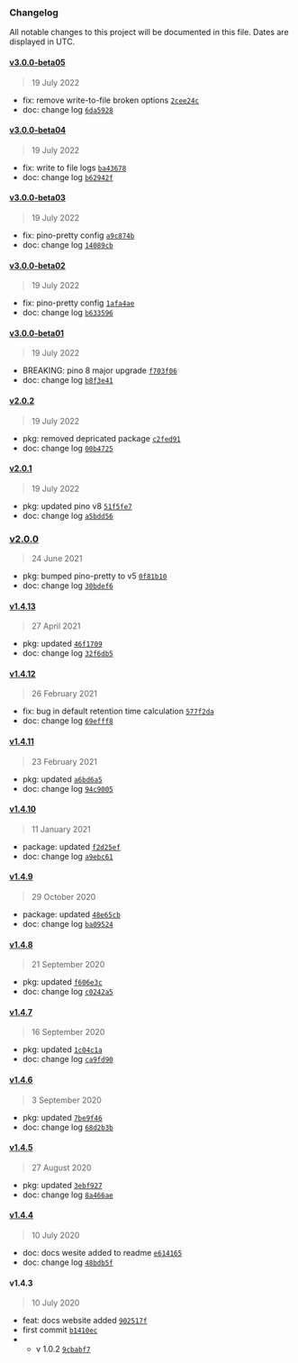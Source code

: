 ### Changelog

All notable changes to this project will be documented in this file. Dates are displayed in UTC.

#### [v3.0.0-beta05](https://github.com/saostad/fast-node-logger/compare/v3.0.0-beta04...v3.0.0-beta05)

> 19 July 2022

- fix: remove write-to-file broken options [`2cee24c`](https://github.com/saostad/fast-node-logger/commit/2cee24c81bfbef094d5f51be24c4bbf904b527dc)
- doc: change log [`6da5928`](https://github.com/saostad/fast-node-logger/commit/6da5928b4bbc965a0a4996dbc8f8d3acf4cb7aaf)

#### [v3.0.0-beta04](https://github.com/saostad/fast-node-logger/compare/v3.0.0-beta03...v3.0.0-beta04)

> 19 July 2022

- fix: write to file logs [`ba43678`](https://github.com/saostad/fast-node-logger/commit/ba436785a6fab3839c88a29929c315e5b6d139f8)
- doc: change log [`b62942f`](https://github.com/saostad/fast-node-logger/commit/b62942f590487bc39226eea3e57a8d9e9231dbad)

#### [v3.0.0-beta03](https://github.com/saostad/fast-node-logger/compare/v3.0.0-beta02...v3.0.0-beta03)

> 19 July 2022

- fix: pino-pretty config [`a9c874b`](https://github.com/saostad/fast-node-logger/commit/a9c874bb66b6d405b976865e5fe577b79b20924a)
- doc: change log [`14089cb`](https://github.com/saostad/fast-node-logger/commit/14089cb347691d0c30964de8e699904505e9c360)

#### [v3.0.0-beta02](https://github.com/saostad/fast-node-logger/compare/v3.0.0-beta01...v3.0.0-beta02)

> 19 July 2022

- fix: pino-pretty config [`1afa4ae`](https://github.com/saostad/fast-node-logger/commit/1afa4aed95a929b101ad42af2ac02b6c98f98dd5)
- doc: change log [`b633596`](https://github.com/saostad/fast-node-logger/commit/b633596f6a3515ff5e4d82a838cd1eee3278ea0f)

#### [v3.0.0-beta01](https://github.com/saostad/fast-node-logger/compare/v2.0.2...v3.0.0-beta01)

> 19 July 2022

- BREAKING: pino 8 major upgrade [`f703f06`](https://github.com/saostad/fast-node-logger/commit/f703f06e575743b4048a3a2facb1b09f16e467ff)
- doc: change log [`b8f3e41`](https://github.com/saostad/fast-node-logger/commit/b8f3e41b8ddeab1e285966fe316764b40aed1b85)

#### [v2.0.2](https://github.com/saostad/fast-node-logger/compare/v2.0.1...v2.0.2)

> 19 July 2022

- pkg: removed depricated package [`c2fed91`](https://github.com/saostad/fast-node-logger/commit/c2fed91d32f2d2b91584736d5bb27cc662054054)
- doc: change log [`00b4725`](https://github.com/saostad/fast-node-logger/commit/00b47254a047e106d9cc159214554b4e8aab0ddd)

#### [v2.0.1](https://github.com/saostad/fast-node-logger/compare/v2.0.0...v2.0.1)

> 19 July 2022

- pkg: updated pino v8 [`51f5fe7`](https://github.com/saostad/fast-node-logger/commit/51f5fe7406a726b7686429b5edce63534a3f0074)
- doc: change log [`a5bdd56`](https://github.com/saostad/fast-node-logger/commit/a5bdd5608e082be33b05e144fea386585c7a0c23)

### [v2.0.0](https://github.com/saostad/fast-node-logger/compare/v1.4.13...v2.0.0)

> 24 June 2021

- pkg: bumped pino-pretty to v5 [`0f81b10`](https://github.com/saostad/fast-node-logger/commit/0f81b105488e03ced4970b9f22f81f92a7ee0a18)
- doc: change log [`30bdef6`](https://github.com/saostad/fast-node-logger/commit/30bdef607c13d831f5b11fb549133059eaa8029b)

#### [v1.4.13](https://github.com/saostad/fast-node-logger/compare/v1.4.12...v1.4.13)

> 27 April 2021

- pkg: updated [`46f1709`](https://github.com/saostad/fast-node-logger/commit/46f170900168bb72a8618fbb7e55520e8c43af10)
- doc: change log [`32f6db5`](https://github.com/saostad/fast-node-logger/commit/32f6db50029ce3dfe9163cff779a7014553aa83d)

#### [v1.4.12](https://github.com/saostad/fast-node-logger/compare/v1.4.11...v1.4.12)

> 26 February 2021

- fix: bug in default retention time calculation [`577f2da`](https://github.com/saostad/fast-node-logger/commit/577f2da0634e37f9773febddbfe06ee18ee2454f)
- doc: change log [`69efff8`](https://github.com/saostad/fast-node-logger/commit/69efff84e3c49a2eae296dae116ac2b01ebdb774)

#### [v1.4.11](https://github.com/saostad/fast-node-logger/compare/v1.4.10...v1.4.11)

> 23 February 2021

- pkg: updated [`a6bd6a5`](https://github.com/saostad/fast-node-logger/commit/a6bd6a53e8cf3fb4cd46fa84d6ce481dd61d0bf8)
- doc: change log [`94c9005`](https://github.com/saostad/fast-node-logger/commit/94c9005ee8d4a58ae31607398cbbaee213500cb8)

#### [v1.4.10](https://github.com/saostad/fast-node-logger/compare/v1.4.9...v1.4.10)

> 11 January 2021

- package: updated [`f2d25ef`](https://github.com/saostad/fast-node-logger/commit/f2d25ef9ea95b42894b2fa65c8d956fad8b264c9)
- doc: change log [`a9ebc61`](https://github.com/saostad/fast-node-logger/commit/a9ebc61e09ffda5b671f34649aa0ae7552fc95e1)

#### [v1.4.9](https://github.com/saostad/fast-node-logger/compare/v1.4.8...v1.4.9)

> 29 October 2020

- package: updated [`48e65cb`](https://github.com/saostad/fast-node-logger/commit/48e65cb7c257ad9ddbc54cc3cf4e02770a28dc91)
- doc: change log [`ba09524`](https://github.com/saostad/fast-node-logger/commit/ba09524833af92a65bb4e1fbcff4e1cd9e280c27)

#### [v1.4.8](https://github.com/saostad/fast-node-logger/compare/v1.4.7...v1.4.8)

> 21 September 2020

- pkg: updated [`f606e3c`](https://github.com/saostad/fast-node-logger/commit/f606e3c6a6281fe8cf2499af41a959fb27e46af0)
- doc: change log [`c0242a5`](https://github.com/saostad/fast-node-logger/commit/c0242a5ba715418546fb7635dd104685d4ec1b45)

#### [v1.4.7](https://github.com/saostad/fast-node-logger/compare/v1.4.6...v1.4.7)

> 16 September 2020

- pkg: updated [`1c04c1a`](https://github.com/saostad/fast-node-logger/commit/1c04c1a87cd9c17730eebda40b601f4976567850)
- doc: change log [`ca9fd90`](https://github.com/saostad/fast-node-logger/commit/ca9fd9031be584ec4116dae26e9fd7657a91573a)

#### [v1.4.6](https://github.com/saostad/fast-node-logger/compare/v1.4.5...v1.4.6)

> 3 September 2020

- pkg: updated [`7be9f46`](https://github.com/saostad/fast-node-logger/commit/7be9f46c9b44cc2e26b511d0daa8f34a406d2e4e)
- doc: change log [`68d2b3b`](https://github.com/saostad/fast-node-logger/commit/68d2b3bb05a89ae397419265d7414cfc38d6333d)

#### [v1.4.5](https://github.com/saostad/fast-node-logger/compare/v1.4.4...v1.4.5)

> 27 August 2020

- pkg: updated [`3ebf927`](https://github.com/saostad/fast-node-logger/commit/3ebf92781e59d0536034ea48fc27cecfa4573ebb)
- doc: change log [`8a466ae`](https://github.com/saostad/fast-node-logger/commit/8a466aeb35b7cf0190f7de7d3a3d54b515a86bac)

#### [v1.4.4](https://github.com/saostad/fast-node-logger/compare/v1.4.3...v1.4.4)

> 10 July 2020

- doc: docs wesite added to readme [`e614165`](https://github.com/saostad/fast-node-logger/commit/e614165111f10068c849a0f621dcf51c0565c24d)
- doc: change log [`48bdb5f`](https://github.com/saostad/fast-node-logger/commit/48bdb5fcef819d7f5fce64d6a83467be0c24415f)

#### v1.4.3

> 10 July 2020

- feat: docs website added [`902517f`](https://github.com/saostad/fast-node-logger/commit/902517fe8cf803275671b3d0c430289fbf7610b7)
- first commit [`b1410ec`](https://github.com/saostad/fast-node-logger/commit/b1410ec7028c3ed77b1a36d9d589f61355a4fb32)
- - v 1.0.2 [`9cbabf7`](https://github.com/saostad/fast-node-logger/commit/9cbabf7c7a09ad3c0abf97ddbd0e23217e3da4ff)

